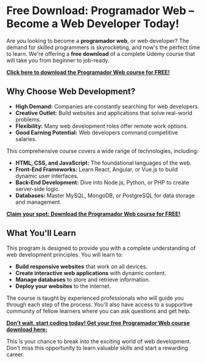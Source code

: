 # Free Download: Programador Web – Become a Web Developer Today!

Are you looking to become a **programador web**, or web developer? The demand for skilled programmers is skyrocketing, and now's the perfect time to learn. We're offering a **free download** of a complete Udemy course that will take you from beginner to job-ready.

[**Click here to download the Programador Web course for FREE!**](https://udemywork.com/programador-web)

## Why Choose Web Development?

*   **High Demand:** Companies are constantly searching for web developers.
*   **Creative Outlet:** Build websites and applications that solve real-world problems.
*   **Flexibility:** Many web development roles offer remote work options.
*   **Good Earning Potential:** Web developers command competitive salaries.

This comprehensive course covers a wide range of technologies, including:

*   **HTML, CSS, and JavaScript:** The foundational languages of the web.
*   **Front-End Frameworks:** Learn React, Angular, or Vue.js to build dynamic user interfaces.
*   **Back-End Development:** Dive into Node.js, Python, or PHP to create server-side logic.
*   **Databases:** Master MySQL, MongoDB, or PostgreSQL for data storage and management.

[**Claim your spot: Download the Programador Web course for FREE!**](https://udemywork.com/programador-web)

## What You'll Learn

This program is designed to provide you with a complete understanding of web development principles. You will learn to:

*   **Build responsive websites** that work on all devices.
*   **Create interactive web applications** with dynamic content.
*   **Manage databases** to store and retrieve information.
*   **Deploy your websites** to the internet.

The course is taught by experienced professionals who will guide you through each step of the process. You'll also have access to a supportive community of fellow learners where you can ask questions and get help.

[**Don't wait, start coding today! Get your free Programador Web course download here:**](https://udemywork.com/programador-web)

This is your chance to break into the exciting world of web development. Don't miss this opportunity to learn valuable skills and start a rewarding career.

